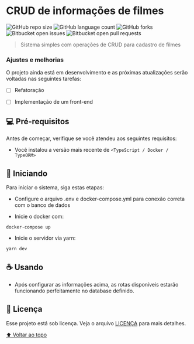 # CRUD de informações de filmes

<!---Esses são exemplos. Veja https://shields.io para outras pessoas ou para personalizar este conjunto de escudos. Você pode querer incluir dependências, status do projeto e informações de licença aqui--->

![GitHub repo size](https://img.shields.io/github/repo-size/vicarizzzord/movies?style=for-the-badge)
![GitHub language count](https://img.shields.io/github/languages/count/vicarizzzord/movies?style=for-the-badge)
![GitHub forks](https://img.shields.io/github/forks/vicarizzzord/movies?style=for-the-badge)
![Bitbucket open issues](https://img.shields.io/bitbucket/issues/vicarizzzord/movies?style=for-the-badge)
![Bitbucket open pull requests](https://img.shields.io/bitbucket/pr-raw/vicarizzzord/movies?style=for-the-badge)


> Sistema simples com operações de CRUD para cadastro de filmes

### Ajustes e melhorias

O projeto ainda está em desenvolvimento e as próximas atualizações serão voltadas nas seguintes tarefas:

- [ ] Refatoração
- [ ] Implementação de um front-end


## 💻 Pré-requisitos

Antes de começar, verifique se você atendeu aos seguintes requisitos:
<!---Estes são apenas requisitos de exemplo. Adicionar, duplicar ou remover conforme necessário--->
* Você instalou a versão mais recente de `<TypeScript / Docker / TypeORM>`

## 🚀 Iniciando <movies>

Para iniciar o sistema, siga estas etapas:

* Configure o arquivo .env e docker-compose.yml para conexão correta com o banco de dados


* Inicie o docker com:
```
docker-compose up
```

* Inicie o servidor via yarn:
```
yarn dev
```

## ☕ Usando <movies>

* Após configurar as informações acima, as rotas disponíveis estarão funcionando perfeitamente no database definido.


## 📝 Licença

Esse projeto está sob licença. Veja o arquivo [LICENÇA](LICENSE.md) para mais detalhes.


[⬆ Voltar ao topo](#movies)<br>
